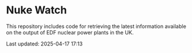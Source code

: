 # Nuke Watch

This repository includes code for retrieving the latest information available on the output of EDF nuclear power plants in the UK.

Last updated: 2025-04-17 17:13